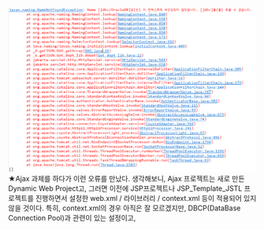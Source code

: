 ![](../image/Pasted%20image%2020240314230604.png)
★Ajax 과제를 하다가 이런 오류를 만났다. 생각해보니, Ajax 프로젝트는 새로 만든 Dynamic Web Project고, 그러면 이전에 JSP프로젝트나 JSP_Template_JSTL 프로젝트를 진행하면서 설정한 web.xml / 라이브러리 / context.xml 등이 적용되어 있지 않을 것이다. 특히, context.xml의 경우 아직은 잘 모르겠지만, DBCP(DataBase Connection Pool)과 관련이 있는 설정이고,
